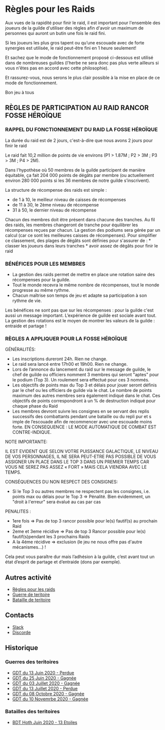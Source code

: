 # Règles pour les Raids

Aux vues de la rapidité pour finir le raid, il est important pour l'ensemble des joueurs de la guilde d'utiliser des règles afin d'avoir un maximum de personnes qui auront un butin une fois le raid fini.

Si les joueurs les plus gros tapent ou qu’une escouade avec de forte synergies est utilisée, le raid peut-être fini en 1 heure seulement!

Et sachez que le mode de fonctionnement proposé ci-dessous est utilisé dans de nombreuses guildes (l'herbe ne sera donc pas plus verte ailleurs si vous n'êtes pas en accord avec cette philosophie).

Et rassurez-vous, nous serons le plus clair possible à la mise en place de ce mode de fonctionnement.

Bon jeu à tous


## RÈGLES DE PARTICIPATION AU RAID RANCOR FOSSE HÉROÏQUE

### RAPPEL DU FONCTIONNEMENT DU RAID LA FOSSE HÉROÏQUE 

La durée du raid est de 2 jours, c'est-à-dire que nous avons 2 jours pour finir le raid

Le raid fait 10,2 million de points de vie environs (P1 > 1.87M ; P2 > 3M ; P3 > 3M ; P4 > 2M).

Dans l'hypothèse où 50 membres de la guilde participent de manière équitable, ça fait 204 000 points de dégâts par membre (ou actuellement environ 280 000 points si les 36 membres de notre guilde s’inscrivent).

La structure de récompense des raids est simple :

* de 1 à 10, le meilleur niveau de caisses de récompenses
* de 11 à 30, le 2ème niveau de récompense
* 31 à 50, le dernier niveau de récompense

Chacun des membres doit être présent dans chacune des tranches.
Au fil des raids, les membres changeront de tranche pour équilibrer les récompenses reçues par chacun.
La gestion des podiums sera gérée par un calcul (car ce sont les meilleures caisses de récompenses). Pour simplifier ce classement, des plages de dégâts sont définies pour s'assurer de :
    * classer les joueurs dans leurs tranches
    * avoir assez de dégâts pour finir le raid

### BÉNÉFICES POUR LES MEMBRES

* La gestion des raids permet de mettre en place une rotation saine des récompenses pour la guilde.
* Tout le monde recevra le même nombre de récompenses, tout le monde progresse au même rythme.
* Chacun maîtrise son temps de jeu et adapte sa participation à son rythme de vie.

Les bénéfices ne sont pas que sur les récompenses : pour la guilde c'est aussi un message important.
L’expérience de guilde est sociale avant tout. La gestion des rotations est le moyen de montrer les valeurs de la guilde : entraide et partage !

###  RÈGLES A APPLIQUER POUR LA FOSSE HÉROÏQUE

GÉNÉRALITÉS:

* Les inscriptions dureront 24h. Rien ne change.
* Le raid sera lancé entre 17h00 et 19h00. Rien ne change.
* Lors de l’annonce du lancement du raid sur le message de guilde, le chef de guilde ou officiers nomment 3 membres qui seront "aptes" pour     le podium (Top 3). Un roulement sera effectué pour ces 3 nommés.
* Les objectifs de points max du Top 3 et délais pour jouer seront définis par le chef ou les officiers de guilde via le chat. Le nombre de     points maximum des autres membres sera également indiqué dans le chat. Ces objectifs de points correspondront à un % de destruction indiqué     pour chaque phase du Raid
* Les membres devront suivre les consignes en se servant des replis successifs des combattants pendant une bataille ou du repli pur et s    imple de l’escouade afin de recommencer avec une escouade moins forte. EN CONSEQUENCE : LE MODE AUTOMATIQUE DE COMBAT EST CONTRE-INDIQUE.

NOTE IMPORTANTE:

IL EST EVIDENT QUE SELON VOTRE PUISSANCE GALACTIQUE, LE NIVEAU DE VOS PERSONNAGES, IL NE SERA PEUT-ETRE PAS POSSIBLE DE VOUS ASSIGNER UN PLACE DANS LE TOP 3 DANS UN PREMIER TEMPS CAR VOUS NE SEREZ PAS ASSEZ « FORT » MAIS CELA VIENDRA AVEC LE TEMPS.

CONSÉQUENCES DU NON RESPECT DES CONSIGNES:

* Si le Top 3 ou autres membres ne respectent pas les consignes, i.e. points max ou délais pour le Top 3 => Pénalité. Bien évidemment, un     "droit à l'erreur" sera évalué au cas par cas

PENALITES :

* 1ere fois => Pas de top 3 rancor possible pour le(s) fautif(s) au prochain Raid
* 2eme et 3eme récidive =>  Pas de top 3 Rancor possible pour le(s) fautif(s)pendant les 3 prochains Raids
* A la 4éme récidive => exclusion (le jeu ne nous offre pas d'autre mécanismes...) !

Cela peut vous paraître dur mais l’adhésion à la guilde, c’est avant tout un état d’esprit de partage et d’entraide (dons par exemple).



##  Autres activité

* [Règles pour les raids](raids.html)
* [Guerre de teritoire](gdt.html)
* [Bataille de teritoire](bdt.html)

## Contacts

* [Slack](https://join.slack.com/t/hautconseildelaforce/shared_invite/zt-i06cmx42-kx_A~Fu2youeBDRHMqgvTA)
* [Discorde](https://discord.gg/9ufJHmB)

## Historique

### Guerres des teritoires

* [GDT du 13 Juin 2020 - Perdue](pages/GDT-200613.html)
* [GDT du 25 Juin 2020 - Gagnée](pages/GDT-200613.html)
* [GDT du 03 Juillet 2020 - Gagnée](pages/GDT-200703.html)
* [GDT du 13 Juillet 2020 - Perdue](pages/GDT-200713.html)
* [GDT du 08 Octobre 2020 - Gagnée](pages/GDT-201008.html)
* [GDT du 10 Novemrbe 2020 - Gagnée](pages/GDT-201110.html)

### Batailles des teritoires

* [BDT Hoth Juin 2020 - 13 Etoiles](pages/BDT-Hoth-200614.html)
